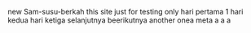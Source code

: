 new Sam-susu-berkah
this site just for testing only
hari pertama 1
hari kedua
hari ketiga
selanjutnya
beerikutnya
another onea
meta
a
a
a
